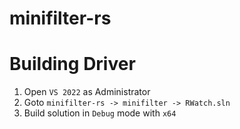 # minifilter-rs

# Building Driver

1. Open `VS 2022` as Administrator 
2. Goto `minifilter-rs -> minifilter -> RWatch.sln`
3. Build solution in `Debug` mode with `x64` 
